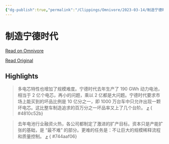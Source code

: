 ```yaml
---
{"dg-publish":true,"permalink":"/Clippings/Omnivore/2023-03-14/制造宁德时代/"}
---
```



# 制造宁德时代

[Read on Omnivore](https://omnivore.app/me/-186e0b06b2e)

[Read Original](https://mp.weixin.qq.com/s/5E67HQ_TqIdtc8T-bvI7tA)

## Highlights

> 多电芯特性也增加了规模难度。宁德时代去年生产了 190 GWh 动力电池，相当于 2 亿个电芯，再小的问题，乘以 2 亿都是大问题。宁德时代要求市场上能买到的坏品比例是 10 亿分之一，即 1000 万台车中只允许出现一颗坏电芯。这比整车制造追求的百万分之一坏品率又上了几个台阶。 [⤴️](https://omnivore.app/me/-186e0b06b2e#4810c52b-2705-4470-8d0c-1b364f782858) 
{ #4810c52b}


> 去年电池行业融资火热，各公司都制定了激进的扩产目标。资本只是产能扩张的基础，是 “最不难” 的部分。更难的任务是：不让巨大的规模稀释流程和质量控制。 [⤴️](https://omnivore.app/me/-186e0b06b2e#744aaf06-c148-4ff7-ab1e-889aa6a9581c) 
{ #744aaf06}


